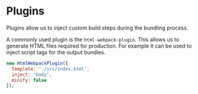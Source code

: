 # Plugins

Plugins allow us to inject custom build steps during the bundling process.

A commonly used plugin is the `html-webpack-plugin`. This allows us to generate HTML files required for production. For example it can be used to inject script tags for the output bundles.

```javascript
new HtmlWebpackPlugin({
  template: './src/index.html',
  inject: 'body',
  minify: false
});
```

